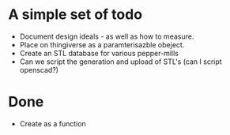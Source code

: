 # A simple set of todo

- Document design ideals - as well as how to measure.
- Place on thingiverse as a paramterisazble obeject.
- Create an STL database for various pepper-mills
- Can we script the generation and upload of STL's (can I script openscad?)

# Done
- Create as a function
